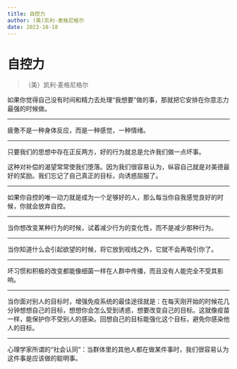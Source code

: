 ```yaml
---
title: 自控力
author: (美)凯利·麦格尼格尔
date: 2023-10-18
---
```


# 自控力

> （美）凯利·麦格尼格尔

如果你觉得自己没有时间和精力去处理“我想要”做的事，那就把它安排在你意志力最强的时候做。

---

疲惫不是一种身体反应，而是一种感觉，一种情绪。

---

只要我们的思想中存在正反两方，好的行为就总是允许我们做一点坏事。

这种对补偿的渴望常常使我们堕落。因为我们很容易认为，纵容自己就是对美德最好的奖励。我们忘记了自己真正的目标，向诱惑屈服了。

---

如果你自控的唯一动力就是成为一个足够好的人，那么每当你自我感觉良好的时候，你就会放弃自控。

---

当你想改变某种行为的时候，试着减少行为的变化性，而不是减少那种行为。

---

当你知道什么会引起欲望的时候，将它放到视线之外，它就不会再吸引你了。

---

坏习惯和积极的改变都能像细菌一样在人群中传播，而且没有人能完全不受其影响。

---

当你面对别人的目标时，增强免疫系统的最佳途径就是：在每天刚开始的时候花几分钟想想自己的目标，想想你会怎么受到诱惑，想要改变自己的目标。这就像疫苗一样，能保护你不受别人的感染。回想自己的目标能强化这个目标，避免你感染他人的目标。

---

心理学家所谓的“社会认同”：当群体里的其他人都在做某件事时，我们很容易认为这件事是应该做的聪明事。
